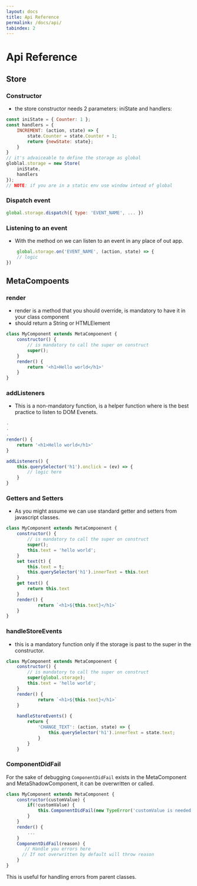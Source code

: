 ```yaml
---
layout: docs
title: Api Reference
permalink: /docs/api/
tabindex: 2
---
```


# Api Reference

## Store
### Constructor
- the store constructor needs 2 parameters: iniState and handlers:
```js
const iniState = { Counter: 1 };
const handlers = {
	INCREMENT: (action, state) => {
		state.Counter = state.Counter + 1;
		return {newState: state};
	}
}
// it's advaiceable to define the storage as global 
globlal.storage = new Store(
	iniState,
	handlers
});
// NOTE: if you are in a static env use window intead of global
```

### Dispatch event
```js
global.storage.dispatch({ type: 'EVENT_NAME', ... })
```
### Listening to an event
- With the method on we can listen to an event in any place of out app.
```js
	global.storage.on('EVENT_NAME', (action, state) => {
	// logic
})
```

## MetaCompoents
### render
- render is a method that you should override, is mandatory to have it in your class component
- should return a String or HTMLElement
```js
class MyComponent extends MetaCompoenent {
	constructor() {
		// is mandatory to call the super on construct
		super();
	}
	render() {
		return '<h1>Hello world</h1>'
	}
}
```

### addListeners
- This is a non-mandatory function, is a helper function where is the best practice to listen to DOM Evenets.

```js
.
.
.
render() {
	return '<h1>Hello world</h1>'
}

addListeners() {
	this.querySelector('h1').onclick = (ev) => {
		// logic here
	}
}
```

### Getters and Setters
- As you might assume we can use standard getter and setters from javascript classes.

```js
class MyComponent extends MetaCompoenent {
	constructor() {
		// is mandatory to call the super on construct
		super();
		this.text = 'hello world';
	}
	set text(t) {
		this.text = t;
		this.querySelector('h1').innerText = this.text
	}
	get text() {
		return this.text
	}
	render() {
			return `<h1>${this.text}</h1>`
	}
}
```

### handleStoreEvents
- this is a mandatory function only if the storage is past to the super in the constructor.

```js
class MyComponent extends MetaCompoenent {
	constructor() {
		// is mandatory to call the super on construct
		super(global.storage);
		this.text = 'hello world';
	}
	render() {
			return `<h1>${this.text}</h1>`
	}
	
	handleStoreEvents() {
		return {
			'CHANGE_TEXT': (action, state) => {
				this.querySelector('h1').innerText = state.text;
			}
		}
	}
```

### ComponentDidFail
For the sake of debugging ```ComponentDidFail``` exists in the MetaComponent and MetaShadowComponent, it can be overwritten or called.
```js
class MyComponent extends MetaComponent {
	constructor(customValue) {
		if(!customValue) {
			this.ComponentDidFail(new TypeError('customValue is needed on construct'))
		}
	}
	render() {
		...
	}
	ComponentDidFail(reason) {
	   // Handle you errors here
	  // If not overwritten by default will throw reason
	}
}
```
This is useful for handling errors from parent classes. 
